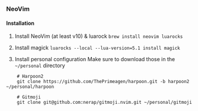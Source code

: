 ### NeoVim

#### Installation

1. Install NeoVim (at least v10) & luarock
```brew install neovim luarocks```

2. Install magick
```luarocks --local --lua-version=5.1 install magick```

3. Install personal configuration
Make sure to download those in the `~/personal` directory
```
    # Harpoon2
    git clone https://github.com/ThePrimeagen/harpoon.git -b harpoon2 ~/personal/harpoon

    # Gitmoji
    git clone git@github.com:nerap/gitmoji.nvim.git ~/personal/gitmoji
```
